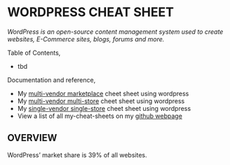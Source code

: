 # WORDPRESS CHEAT SHEET

_WordPress is an open-source content management system used to create
websites, E-Commerce sites, blogs, forums and more._

Table of Contents,

* tbd

Documentation and reference,

* My
[multi-vendor marketplace](https://github.com/JeffDeCola/my-cheat-sheets/tree/master/software/service-architectures/software-as-a-service/content-management/multi-vendor-marketplace-cheat-sheet)
cheet sheet using wordpress
* My
[multi-vendor multi-store](https://github.com/JeffDeCola/my-cheat-sheets/tree/master/software/service-architectures/software-as-a-service/content-management/multi-vendor-multi-store-cheat-sheet)
cheet sheet  using wordpress
* My
[single-vendor single-store](https://github.com/JeffDeCola/my-cheat-sheets/tree/master/software/service-architectures/software-as-a-service/content-management/single-vendor-single-store-cheat-sheet)
cheet sheet  using wordpress
* View a list of all my-cheat-sheets on my
  [github webpage](https://jeffdecola.github.io/my-cheat-sheets/)

## OVERVIEW

WordPress’ market share is 39% of all websites.
